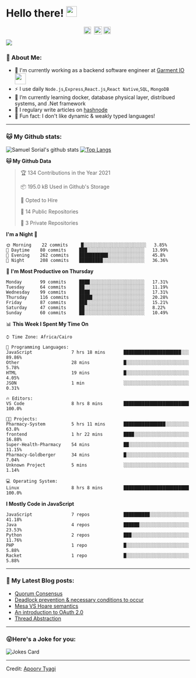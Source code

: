 # Hello there! <img src="https://github.com/TheDudeThatCode/TheDudeThatCode/blob/master/Assets/Hi.gif" width="29px">
<p align="center">
<a href="https://www.linkedin.com/in/samuel-sorial/" target="blank"><img align="center" src="https://cdn.jsdelivr.net/npm/simple-icons@3.0.1/icons/linkedin.svg" alt="samuel_linkedin" height="20" width="20" /></a>&nbsp;
<a href="https://stackoverflow.com/users/13089670/samuel-sorial"><img align="center" alt="Samuel Sorial stack over flow" width="22px" src="https://cdn.jsdelivr.net/npm/simple-icons@3.0.1/icons/stackoverflow.svg" /></a>
<a href="https://twitter.com/samolaaaa" target="blank"><img align="center" src="https://cdn.jsdelivr.net/npm/simple-icons@3.0.1/icons/twitter.svg" alt="samuel_twitter" height="20" width="20" /></a>&nbsp;
</p>


![](https://camo.githubusercontent.com/992babdffd8c74a1502de375fbdf7e4d54773242/68747470733a2f2f6d656469612e67697068792e636f6d2f6d656469612f53576f536b4e36447854737a71494b4571762f67697068792e676966)

### 🤵 About Me:
- 🏦 I'm currently working as a backend software engineer at [Garment IO](https://garment.io)
      <img src="https://media.giphy.com/media/WUlplcMpOCEmTGBtBW/giphy.gif" width="30">
- ⚡ I use daily ```Node.js```,```Express```,```React.js```,```React Native```,```SQL```, ```MongoDB```
- 🌱 I’m currently learning docker, database physical layer, distribued systems, and .Net framework
- 📝 I regulary write articles on [hashnode](https://samuelsorial.tech/)
- 🤔 Fun fact: I don't like dynamic & weakly typed languages!

---
### 🐱 My Github stats:
![Samuel Sorial's github stats](https://github-readme-stats.vercel.app/api?username=samuel-sorial&show_icons=true&title_color=ffc857&icon_color=8ac926&text_color=daf7dc&bg_color=151515&hide=["stars"])
[![Top Langs](https://github-readme-stats.vercel.app/api/top-langs/?username=samuel-sorial&layout=compact&text_color=daf7dc&bg_color=151515)](https://github.com/anuraghazra/github-readme-stats)

<!--START_SECTION:waka-->
**🐱 My Github Data** 

> 🏆 134 Contributions in the Year 2021
 > 
> 📦 195.0 kB Used in Github's Storage 
 > 
> 💼 Opted to Hire
 > 
> 📜 14 Public Repositories 
 > 
> 🔑 3 Private Repositories  
 > 
**I'm a Night 🦉** 

```text
🌞 Morning    22 commits     █░░░░░░░░░░░░░░░░░░░░░░░░   3.85% 
🌆 Daytime    80 commits     ███░░░░░░░░░░░░░░░░░░░░░░   13.99% 
🌃 Evening    262 commits    ███████████░░░░░░░░░░░░░░   45.8% 
🌙 Night      208 commits    █████████░░░░░░░░░░░░░░░░   36.36%

```
📅 **I'm Most Productive on Thursday** 

```text
Monday       99 commits     ████░░░░░░░░░░░░░░░░░░░░░   17.31% 
Tuesday      64 commits     ██░░░░░░░░░░░░░░░░░░░░░░░   11.19% 
Wednesday    99 commits     ████░░░░░░░░░░░░░░░░░░░░░   17.31% 
Thursday     116 commits    █████░░░░░░░░░░░░░░░░░░░░   20.28% 
Friday       87 commits     ███░░░░░░░░░░░░░░░░░░░░░░   15.21% 
Saturday     47 commits     ██░░░░░░░░░░░░░░░░░░░░░░░   8.22% 
Sunday       60 commits     ██░░░░░░░░░░░░░░░░░░░░░░░   10.49%

```


📊 **This Week I Spent My Time On** 

```text
⌚︎ Time Zone: Africa/Cairo

💬 Programming Languages: 
JavaScript               7 hrs 18 mins       ██████████████████████░░░   89.86% 
Other                    28 mins             █░░░░░░░░░░░░░░░░░░░░░░░░   5.78% 
HTML                     19 mins             █░░░░░░░░░░░░░░░░░░░░░░░░   4.05% 
JSON                     1 min               ░░░░░░░░░░░░░░░░░░░░░░░░░   0.31%

🔥 Editors: 
VS Code                  8 hrs 8 mins        █████████████████████████   100.0%

🐱‍💻 Projects: 
Pharmacy-System          5 hrs 11 mins       ████████████████░░░░░░░░░   63.8% 
frontend                 1 hr 22 mins        ████░░░░░░░░░░░░░░░░░░░░░   16.88% 
Super-Health-Pharmacy    54 mins             ██░░░░░░░░░░░░░░░░░░░░░░░   11.15% 
Pharmacy-Goldberger      34 mins             █░░░░░░░░░░░░░░░░░░░░░░░░   7.04% 
Unknown Project          5 mins              ░░░░░░░░░░░░░░░░░░░░░░░░░   1.14%

💻 Operating System: 
Linux                    8 hrs 8 mins        █████████████████████████   100.0%

```

**I Mostly Code in JavaScript** 

```text
JavaScript               7 repos             ██████████░░░░░░░░░░░░░░░   41.18% 
Java                     4 repos             ██████░░░░░░░░░░░░░░░░░░░   23.53% 
Python                   2 repos             ███░░░░░░░░░░░░░░░░░░░░░░   11.76% 
PHP                      1 repo              █░░░░░░░░░░░░░░░░░░░░░░░░   5.88% 
Racket                   1 repo              █░░░░░░░░░░░░░░░░░░░░░░░░   5.88%

```



<!--END_SECTION:waka-->

---

### 📕 My Latest Blog posts:
<!-- BLOG-POST-LIST:START -->
- [Quorum Consensus](https://samuelsorial.tech/quorum-consensus)
- [Deadlock prevention & necessary conditions to occur](https://samuelsorial.tech/deadlock-prevention-and-necessary-conditions-to-occur)
- [Mesa VS Hoare semantics](https://samuelsorial.tech/mesa-vs-hoare-semantics)
- [An introduction to OAuth 2.0](https://samuelsorial.tech/an-introduction-to-oauth-20)
- [Thread Abstraction](https://samuelsorial.tech/thread-abstraction)
<!-- BLOG-POST-LIST:END -->
---

### 😜Here's a Joke for you:
<img src="https://readme-jokes.vercel.app/api" alt="Jokes Card" />

----

Credit: [Apoorv Tyagi](https://github.com/ApoorvTyagi)

